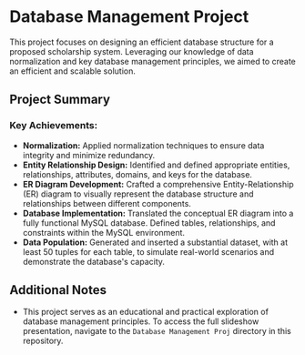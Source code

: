 # Database Management Project
This project focuses on designing an efficient database structure for a proposed scholarship system. Leveraging our knowledge of data normalization and key database management principles, we aimed to create an efficient and scalable solution.

## Project Summary

### Key Achievements:
- **Normalization:** Applied normalization techniques to ensure data integrity and minimize redundancy. 
- **Entity Relationship Design:** Identified and defined appropriate entities, relationships, attributes, domains, and keys for the database.
- **ER Diagram Development:** Crafted a comprehensive Entity-Relationship (ER) diagram to visually represent the database structure and relationships between different components.
- **Database Implementation:** Translated the conceptual ER diagram into a fully functional MySQL database. Defined tables, relationships, and constraints within the MySQL environment.
- **Data Population:** Generated and inserted a substantial dataset, with at least 50 tuples for each table, to simulate real-world scenarios and demonstrate the database's capacity.

## Additional Notes

- This project serves as an educational and practical exploration of database management principles. To access the full slideshow presentation, navigate to the `Database Management Proj` directory in this repository.







